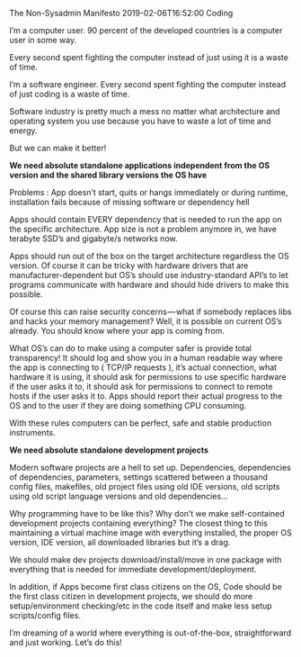 The Non-Sysadmin Manifesto
2019-02-06T16:52:00
Coding

I’m a computer user. 90 percent of the developed countries is a computer user in some way.

Every second spent fighting the computer instead of just using it is a waste of time.

I’m a software engineer. Every second spent fighting the computer instead of just coding is a waste of time.

Software industry is pretty much a mess no matter what architecture and operating system you use because you have to waste a lot of time and energy.

But we can make it better!

**We need absolute standalone applications independent from the OS version and the shared library versions the OS have**

Problems : App doesn’t start, quits or hangs immediately or during runtime, installation fails because of missing software or dependency hell

Apps should contain EVERY dependency that is needed to run the app on the specific architecture. App size is not a problem anymore in, we have terabyte SSD’s and gigabyte/s networks now.

Apps should run out of the box on the target architecture regardless the OS version. Of course it can be tricky with hardware drivers that are manufacturer-dependent but OS’s should use industry-standard API’s to let programs communicate with hardware and should hide drivers to make this possible.

Of course this can raise security concerns — what if somebody replaces libs and hacks your memory management? Well, it is possible on current OS’s already. You should know where your app is coming from.

What OS’s can do to make using a computer safer is provide total transparency! It should log and show you in a human readable way where the app is connecting to ( TCP/IP requests ), it’s actual connection, what hardware it is using, it should ask for permissions to use specific hardware if the user asks it to, it should ask for permissions to connect to remote hosts if the user asks it to. Apps should report their actual progress to the OS and to the user if they are doing something CPU consuming.

With these rules computers can be perfect, safe and stable production instruments.

**We need absolute standalone development projects**

Modern software projects are a hell to set up. Dependencies, dependencies of dependencies, parameters, settings scattered between a thousand config files, makefiles, old project files using old IDE versions, old scripts using old script language versions and old dependencies…

Why programming have to be like this? Why don’t we make self-contained development projects containing everything? The closest thing to this maintaining a virtual machine image with everything installed, the proper OS version, IDE version, all downloaded libraries but it’s a drag.

We should make dev projects download/install/move in one package with everything that is needed for immediate development/deployment.

In addition, if Apps become first class citizens on the OS, Code should be the first class citizen in development projects, we should do more setup/environment checking/etc in the code itself and make less setup scripts/config files.

I’m dreaming of a world where everything is out-of-the-box, straightforward and just working. Let’s do this!